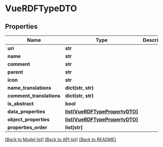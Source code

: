 # VueRDFTypeDTO

## Properties
Name | Type | Description | Notes
------------ | ------------- | ------------- | -------------
**uri** | **str** |  | [optional] 
**name** | **str** |  | [optional] 
**comment** | **str** |  | [optional] 
**parent** | **str** |  | [optional] 
**icon** | **str** |  | [optional] 
**name_translations** | **dict(str, str)** |  | [optional] 
**comment_translations** | **dict(str, str)** |  | [optional] 
**is_abstract** | **bool** |  | [optional] 
**data_properties** | [**list[VueRDFTypePropertyDTO]**](VueRDFTypePropertyDTO.md) |  | [optional] 
**object_properties** | [**list[VueRDFTypePropertyDTO]**](VueRDFTypePropertyDTO.md) |  | [optional] 
**properties_order** | **list[str]** |  | [optional] 

[[Back to Model list]](../README.md#documentation-for-models) [[Back to API list]](../README.md#documentation-for-api-endpoints) [[Back to README]](../README.md)


